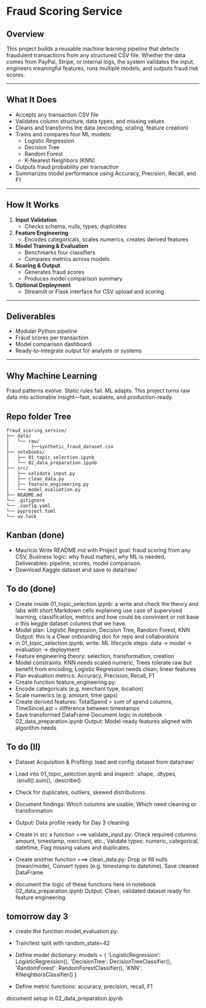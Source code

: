 # Fraud Scoring Service

## Overview  
This project builds a reusable machine learning pipeline that detects fraudulent transactions from any structured CSV file. Whether the data comes from PayPal, Stripe, or internal logs, the system validates the input, engineers meaningful features, runs multiple models, and outputs fraud risk scores.

---

## What It Does  
- Accepts any transaction CSV file  
- Validates column structure, data types, and missing values  
- Cleans and transforms the data (encoding, scaling, feature creation)  
- Trains and compares four ML models:  
  - Logistic Regression  
  - Decision Tree  
  - Random Forest  
  - K-Nearest Neighbors (KNN)  
- Outputs fraud probability per transaction  
- Summarizes model performance using Accuracy, Precision, Recall, and F1

---

## How It Works  
1. **Input Validation**  
   - Checks schema, nulls, types, duplicates  
2. **Feature Engineering**  
   - Encodes categoricals, scales numerics, creates derived features  
3. **Model Training & Evaluation**  
   - Benchmarks four classifiers  
   - Compares metrics across models  
4. **Scoring & Output**  
   - Generates fraud scores  
   - Produces model comparison summary  
5. **Optional Deployment**  
   - Streamlit or Flask interface for CSV upload and scoring

---

## Deliverables  
- Modular Python pipeline  
- Fraud scores per transaction  
- Model comparison dashboard  
- Ready-to-integrate output for analysts or systems

---

## Why Machine Learning  
Fraud patterns evolve. Static rules fail. ML adapts. This project turns raw data into actionable insight—fast, scalable, and production-ready.

## Repo folder Tree
```
fraud_scoring_service/
├── data/
│   └── raw/
│        ├──synthetic_fraud_dataset.csv
├── notebooks/
│   ├── 01_topic_selection.ipynb
│   └── 02_data_preparation.ipynb
├── src/
│   ├── validate_input.py
│   ├── clean_data.py
│   ├── feature_engineering.py
│   └── model_evaluation.py
├── README.md
└── .gitignore
└── .config.yaml
└── pyproject.toml
└── uv.lock
```
## Kanban (done)
- Mauricio Write README.md with Project goal: fraud scoring from any CSV, Business logic: why fraud matters, why ML is needed, Deliverables: pipeline, scores, model comparison.
- Download Kaggle dataset and save to data/raw/

## To do (done)
- Create inside 01_topic_selection.ipynb: a write and check the theory and labs with short Markdown cells explaining use case of supervised learning, classification, metrics and how could be convinient or not base o this keggle dataset columns that we have.
- Model plan: Logistic Regression, Decision Tree, Random Forest, KNN Output: this is a Clear onboarding doc for repo and collaborators
- in 01_topic_selection.ipynb, write: ML lifecycle steps: data → model → evaluation → deployment
- Feature engineering theory: selection, transformation, creation
- Model constraints: KNN needs scaled numeric, Trees tolerate raw but benefit from encoding, Logistic Regression needs clean, linear features
- Plan evaluation metrics: Accuracy, Precision, Recall, F1
- Create function feature_engineering.py:
- Encode categoricals (e.g. merchant type, location)
- Scale numerics (e.g. amount, time gaps)
- Create derived features: TotalSpend = sum of spend columns, TimeSinceLast = difference between timestamps
- Save transformed DataFrame
Document logic in notebook 02_data_preparation.ipynb Output: Model-ready features aligned with algorithm needs

## To do (II)
- Dataset Acquisition & Profiling: load and config dataset from data/raw/
- Load into 01_topic_selection.ipynb and inspect: .shape, .dtypes, .isnull().sum(), .describe()
- Check for duplicates, outliers, skewed distributions
- Document findings: Which columns are usable, Which need cleaning or transformation
- Output: Data profile ready for Day 3 cleaning

- Create in src a function ===> validate_input.py: Check required columns: amount, timestamp, merchant, etc., Validate types: numeric, categorical, datetime, Flag missing values and duplicates.

- Create another function ===> clean_data.py: Drop or fill nulls (mean/mode), Convert types (e.g. timestamp to datetime), Save cleaned DataFrame

- document the logic of these functions here in notebook 02_data_preparation.ipynb Output: Clean, validated dataset ready for feature engineering

## tomorrow day 3
- create the function model_evaluation.py:

- Train/test split with random_state=42

- Define model dictionary:
models = {
  'LogisticRegression': LogisticRegression(),
  'DecisionTree': DecisionTreeClassifier(),
  'RandomForest': RandomForestClassifier(),
  'KNN': KNeighborsClassifier()
}
- Define metric functions: accuracy, precision, recall, F1

document setup in 02_data_preparation.ipynb
